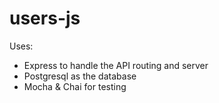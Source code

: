 # users-js

Uses:
* Express to handle the API routing and server
* Postgresql as the database
* Mocha & Chai for testing